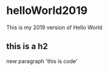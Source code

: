 # helloWorld2019
This is my 2019 version of Hello World
## this is a h2
new paragraph
'this is code'

